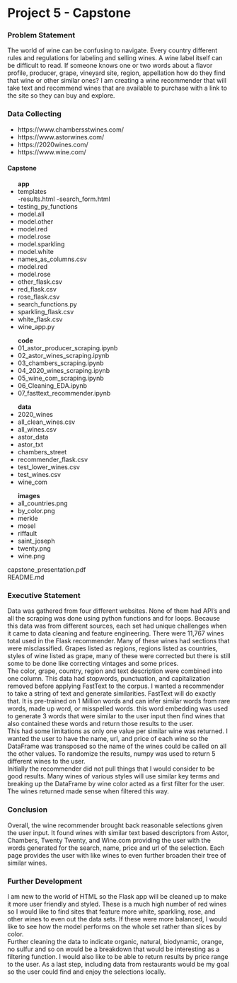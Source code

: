 <h1>Project 5 - Capstone</h1>
<h3>Problem Statement</h3>
The world of wine can be confusing to navigate. Every country different rules and regulations for labeling and selling wines. A wine label itself can be difficult to read. If someone knows one or two words about a flavor profile, producer, grape, vineyard site, region, appellation how do they find that wine or other similar ones? I am creating a wine recommender that will take text and recommend wines that are available to purchase with a link to the site so they can buy and explore.<br>
<h3>Data Collecting</h3>
<ul>
    <li>https://www.chambersstwines.com/</li>
    <li>https://www.astorwines.com/</li>
    <li>https://2020wines.com/</li>
    <li>https://www.wine.com/</li>
</ul>


<h4>Capstone</h4>
    <ul><strong>app</strong>
        <li>templates</li>
            -results.html
            -search_form.html
        <li>testing_py_functions</li>
        <li>model.all</li>
        <li>model.other</li>
        <li>model.red</li>
        <li>model.rose</li>
        <li>model.sparkling</li>
        <li>model.white</li>
        <li>names_as_columns.csv</li>
        <li>model.red</li>
        <li>model.rose</li>
        <li>other_flask.csv</li>
        <li>red_flask.csv</li>
        <li>rose_flask.csv</li>
        <li>search_functions.py</li>
        <li>sparkling_flask.csv</li>
        <li>white_flask.csv</li>
        <li>wine_app.py</li>
    </ul>
    <ul><strong>code</strong>
        <li>01_astor_producer_scraping.ipynb</li>
        <li>02_astor_wines_scraping.ipynb</li>
        <li>03_chambers_scraping.ipynb</li>
        <li>04_2020_wines_scraping.ipynb</li>
        <li>05_wine_com_scraping.ipynb</li>
        <li>06_Cleaning_EDA.ipynb</li>
        <li>07_fasttext_recommender.ipynb</li>
    </ul>
    <ul><strong>data</strong>
        <li>2020_wines</li>
        <li>all_clean_wines.csv</li>
        <li>all_wines.csv</li>
        <li>astor_data</li>
        <li>astor_txt</li>
        <li>chambers_street</li>
        <li>recommender_flask.csv</li>
        <li>test_lower_wines.csv</li>
        <li>test_wines.csv</li>
        <li>wine_com</li>
    </ul>
        <ul><strong>images</strong>
        <li>all_countries.png</li>
        <li>by_color.png</li>
        <li>merkle</li>
        <li>mosel</li>
        <li>riffault</li>
        <li>saint_joseph</li>
        <li>twenty.png</li>
        <li>wine.png</li>
    </ul>
    capstone_presentation.pdf<br>
    README.md
    
<h3>Executive Statement</h3>
Data was gathered from four different websites. None of them had API’s and all the scraping was done using python functions and for loops. Because this data was from different sources, each set had unique challenges when it came to data cleaning and feature engineering. There were 11,767 wines total used in the Flask recommender. Many of these wines had sections that were misclassified. Grapes listed as regions, regions listed as countries, styles of wine listed as grape, many of these were corrected but there is still some to be done like correcting vintages and some prices. 
<br>The color, grape, country, region and text description were combined into one column. This data had stopwords, punctuation, and capitalization removed before applying FastText to the corpus. I wanted a recommender to take a string of text and generate similarities. FastText will do exactly that. It is pre-trained on 1 Million words and can infer similar words from rare words, made up word, or misspelled words. this word embedding was used to generate 3 words that were similar to the user input then find wines that also contained these words and return those results to the user.<br>
This had some limitations as only one value per similar wine was returned. I wanted the user to have the name, url, and price of each wine so the DataFrame was transposed so the name of the wines could be called on all the other values. To randomize the results, numpy was used to return 5 different wines to the user. <br> Initially the recommender did not pull things that I would consider to be good results. Many wines of various styles will use similar key terms and breaking up the DataFrame by wine color acted as a first filter for the user. The wines returned made sense when filtered this way. 

<h3>Conclusion</h3> 
Overall, the wine recommender brought back reasonable selections given the user input. It found wines with similar text based descriptors from Astor, Chambers, Twenty Twenty, and Wine.com providing the user with the words generated for the search, name, price and url of the selection. Each page provides the user with like wines to even further broaden their tree of similar wines. 

<h3>Further Development</h3>
I am new to the world of HTML so the Flask app will be cleaned up to make it more user friendly and styled. These is a much high number of red wines so I would like to find sites that feature more white, sparkling, rose, and other wines to even out the data sets. If these were more balanced, I would like to see how the model performs on the whole set rather than slices by color.<br>Further cleaning the data to indicate organic, natural, biodynamic, orange, no sulfur and so on would be a breakdown that would be interesting as a filtering function. I would also like to be able to return results by price range to the user. As a last step, including data from restaurants would be my goal so the user could find and enjoy the selections locally. 